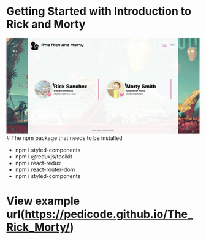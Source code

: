 # Getting Started with Introduction to  Rick and Morty

<img src="./view.png" alt="view of project">
# The npm package that needs to be installed
 <ul>
 <li> npm i styled-components</li>
 <li> npm i @reduxjs/toolkit</li>
  <li> npm i react-redux</li>
 <li> npm i react-router-dom</li>
 <li>npm i styled-components</li>
 </ul>

  # View example url(https://pedicode.github.io/The_Rick_Morty/)